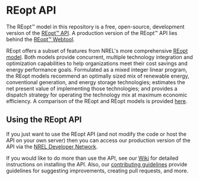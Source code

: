 REopt API
=========
The REopt™ model in this repository is a free, open-source, development version of the [REopt™ API](https://developer.nrel.gov/docs/energy-optimization/reopt-v1/). A production version of the REopt™ API lies behind the [REopt™ Webtool](https://reopt.nrel.gov/tool).

REopt offers a subset of features from NREL's more comprehensive [REopt model](https://reopt.nrel.gov/about/).
Both models provide concurrent, multiple technology integration and optimization capabilities to help organizations meet their cost savings and energy performance goals. Formulated as a mixed integer linear program, the REopt models recommend an optimally sized mix of renewable energy, conventional generation, and energy storage technologies; estimates the net present value of implementing those technologies; and provides a dispatch strategy for operating the technology mix at maximum economic efficiency. A comparison of the REopt and REopt models is provided [here](https://reopt.nrel.gov/analysis/capabilities-comparison.html).

## Using the REopt API
If you just want to use the REopt API (and not modify the code or host the API on your own server) then you can access our production version of the API via the [NREL Developer Network](https://developer.nrel.gov/docs/energy-optimization/reopt-v1/). 

If you would like to do more than use the API, see our [Wiki](https://github.com/NREL/reopt_api/wiki) for detailed instructions on installing the API. Also, our [contributing guidelines](https://github.com/NREL/reopt_api/blob/develop/CONTRIBUTING.md) provide guidelines for suggesting improvements, creating pull requests, and more.
